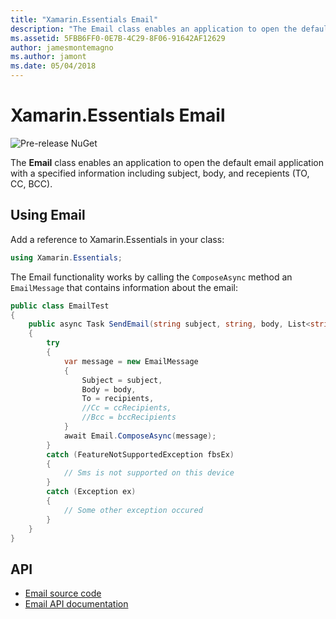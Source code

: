 ```yaml
---
title: "Xamarin.Essentials Email"
description: "The Email class enables an application to open the default email application with a specified information including subject, body, and recepients (TO, CC, BCC)."
ms.assetid: 5FBB6FF0-0E7B-4C29-8F06-91642AF12629
author: jamesmontemagno
ms.author: jamont
ms.date: 05/04/2018
---
```

# Xamarin.Essentials Email

![Pre-release NuGet](~/media/shared/pre-release.png)

The **Email** class enables an application to open the default email application with a specified information including subject, body, and recepients (TO, CC, BCC).

## Using Email

Add a reference to Xamarin.Essentials in your class:

```csharp
using Xamarin.Essentials;
```

The Email functionality works by calling the `ComposeAsync` method an `EmailMessage` that contains information about the email:

```csharp
public class EmailTest
{
    public async Task SendEmail(string subject, string, body, List<string> recipients)
    {
        try
        {
            var message = new EmailMessage
            {
                Subject = subject,
                Body = body,
                To = recipients,
                //Cc = ccRecipients,
                //Bcc = bccRecipients
            }
            await Email.ComposeAsync(message);
        }
        catch (FeatureNotSupportedException fbsEx)
        {
            // Sms is not supported on this device
        }
        catch (Exception ex)
        {
            // Some other exception occured
        }
    }
}
```

## API

- [Email source code](https://github.com/xamarin/Essentials/tree/master/Essentials/Email)
- [Email API documentation](xref:Xamarin.Essentials.Email)
